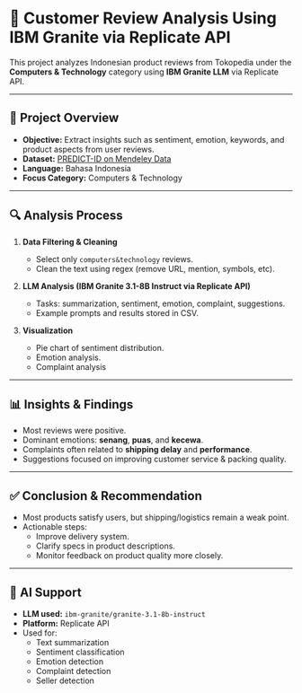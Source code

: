 # 🧠 Customer Review Analysis Using IBM Granite via Replicate API
This project analyzes Indonesian product reviews from Tokopedia under the **Computers & Technology** category using **IBM Granite LLM** via Replicate API.

---

## 📌 Project Overview
- **Objective:** Extract insights such as sentiment, emotion, keywords, and product aspects from user reviews.
- **Dataset:** [PREDICT-ID on Mendeley Data](https://data.mendeley.com/datasets/574v66hf2v/1)
- **Language:** Bahasa Indonesia
- **Focus Category:** Computers & Technology

---

## 🔍 Analysis Process
1. **Data Filtering & Cleaning**
   - Select only `computers&technology` reviews.
   - Clean the text using regex (remove URL, mention, symbols, etc).

2. **LLM Analysis (IBM Granite 3.1-8B Instruct via Replicate API)**
   - Tasks: summarization, sentiment, emotion, complaint, suggestions.
   - Example prompts and results stored in CSV.

3. **Visualization**
   - Pie chart of sentiment distribution.
   - Emotion analysis.
   - Complaint analysis

---

## 📊 Insights & Findings
- Most reviews were positive.
- Dominant emotions: **senang**, **puas**, and **kecewa**.
- Complaints often related to **shipping delay** and **performance**.
- Suggestions focused on improving customer service & packing quality.

---

## ✅ Conclusion & Recommendation
- Most products satisfy users, but shipping/logistics remain a weak point.
- Actionable steps:
  - Improve delivery system.
  - Clarify specs in product descriptions.
  - Monitor feedback on product quality more closely.

---

## 🤖 AI Support
- **LLM used:** `ibm-granite/granite-3.1-8b-instruct`
- **Platform:** Replicate API
- Used for:
  - Text summarization
  - Sentiment classification
  - Emotion detection
  - Complaint detection
  - Seller detection
